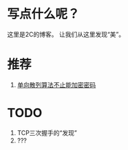 # 写点什么呢？
这里是2C的博客。
让我们从这里发现“美”。
# 推荐
1. [单向散列算法不止能加密密码](https://github.com/iam2c/blog/blob/master/%E5%8D%95%E5%90%91%E6%95%A3%E5%88%97%E7%AE%97%E6%B3%95%E4%B8%8D%E6%AD%A2%E8%83%BD%E5%8A%A0%E5%AF%86%E5%AF%86%E7%A0%81.md)

# TODO
1. TCP三次握手的“发现”
2. ???
